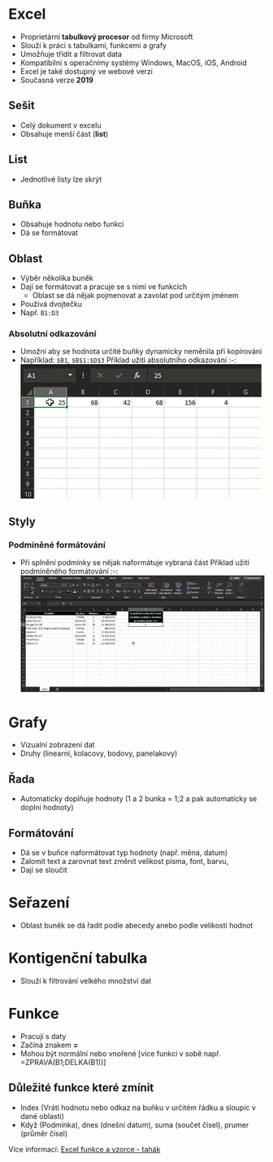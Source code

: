 # Excel
- Proprietární **tabulkový procesor** od firmy Microsoft
- Slouží k práci s tabulkami, funkcemi a grafy
- Umožňuje třídit a filtrovat data
- Kompatibilní s operačnímy systémy Windows, MacOS, iOS, Android
- Excel je také dostupný ve webové verzi
- Současná verze **2019**

## Sešit
* Celý dokument v excelu
* Obsahuje menší část (**list**)

## List
- Jednotlivé listy lze skrýt

## Buňka
* Obsahuje hodnotu nebo funkci
* Dá se formátovat

## Oblast
* Výběr několika buněk
* Dají se formátovat a pracuje se s nimi ve funkcích
  - Oblast se dá nějak pojmenovat a zavolat pod určitým jménem
* Používá dvojtečku
* Např. `B1:D3`

### Absolutní odkazování
* Umožní aby se hodnota určité buňky dynamicky neměnila při kopírování
* Například: `$B1`, `$B$1:$D$3`
  Příklad užití absolutního odkazování
  :-:
  <img src="images/excel-absolutni-odkazovani.gif" alt="Absolutní odkazování"></img>

## Styly
### Podmíněné formátování
* Při splnění podmínky se nějak naformátuje vybraná část
  Příklad užití podmíněného formátování
  :-:
  <img src="images/excel-podminene-formatovani-jednoduchy-priklad.gif" alt="Podmíněné formátování"></img>

# Grafy
* Vizualní zobrazení dat
* Druhy (linearni, kolacovy, bodovy, panelakovy)

## Řada
* Automaticky doplňuje hodnoty (1 a 2 bunka = 1;2 a pak automaticky se doplni hodnoty)

## Formátování
* Dá se v buňce naformátovat typ hodnoty (např. měna, datum)
* Zalomit text a zarovnat text změnit velikost písma, font, barvu, 
* Dají se sloučit

# Seřazení
* Oblast buněk se dá řadit podle abecedy anebo podle velikosti hodnot

# Kontigenční tabulka
* Slouží k filtrování velkého množství dat

# Funkce 
* Pracují s daty
* Začíná znakem **=**
* Mohou být normální nebo vnořené [více funkcí v sobě např. =ZPRAVA(B1;DELKA(B1))]

## Důležité funkce které zmínit
* Index (Vrátí hodnotu nebo odkaz na buňku v určitém řádku a sloupic v dané oblasti) 
* Když (Podmínka), dnes (dnešní datum), suma (součet čísel), prumer (průměr čísel)

Více informací: [Excel funkce a vzorce - tahák](Dal%c5%a1%c3%ad%20materi%c3%a1ly/excel-funkce-vzorce-tahak.pdf)
